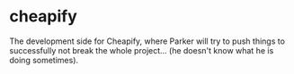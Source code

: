 # cheapify
The development side for Cheapify, where Parker will try to push things to successfully not break the whole project... (he doesn't know what he is doing sometimes).
